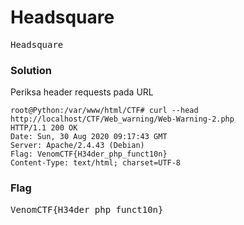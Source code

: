 <h1><b>Headsquare</h1></b>
<pre>
Headsquare
</pre>
</b><h3>Solution</h3></b>
<p>Periksa header requests pada URL</p>

```console
root@Python:/var/www/html/CTF# curl --head http://localhost/CTF/Web_warning/Web-Warning-2.php
HTTP/1.1 200 OK
Date: Sun, 30 Aug 2020 09:17:43 GMT
Server: Apache/2.4.43 (Debian)
Flag: VenomCTF{H34der_php_funct10n}
Content-Type: text/html; charset=UTF-8

```
</b><h3>Flag</h3></b>
<pre>
VenomCTF{H34der_php_funct10n}
</pre>
